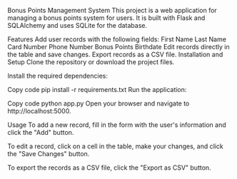 Bonus Points Management System
This project is a web application for managing a bonus points system for users. It is built with Flask and SQLAlchemy and uses SQLite for the database.

Features
Add user records with the following fields:
First Name
Last Name
Card Number
Phone Number
Bonus Points
Birthdate
Edit records directly in the table and save changes.
Export records as a CSV file.
Installation and Setup
Clone the repository or download the project files.

Install the required dependencies:

Copy code
pip install -r requirements.txt
Run the application:

Copy code
python app.py
Open your browser and navigate to http://localhost:5000.

Usage
To add a new record, fill in the form with the user's information and click the "Add" button.

To edit a record, click on a cell in the table, make your changes, and click the "Save Changes" button.

To export the records as a CSV file, click the "Export as CSV" button.
